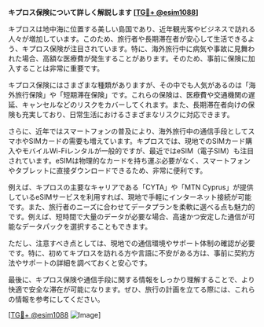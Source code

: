 **キプロス保険について詳しく解説します [[TG💪+ @esim1088](https://t.me/s/esim1088)]**

キプロスは地中海に位置する美しい島国であり、近年観光客やビジネスで訪れる人々が増加しています。このため、旅行者や長期滞在者が安心して生活できるよう、キプロス保険が注目されています。特に、海外旅行中に病気や事故に見舞われた場合、高額な医療費が発生することがあります。そのため、事前に保険に加入することは非常に重要です。

キプロス保険にはさまざまな種類がありますが、その中でも人気があるのは「海外旅行保険」や「短期滞在保険」です。これらの保険は、医療費や交通機関の遅延、キャンセルなどのリスクをカバーしてくれます。また、長期滞在者向けの保険も充実しており、日常生活におけるさまざまなリスクに対応できます。

さらに、近年ではスマートフォンの普及により、海外旅行中の通信手段としてスマホやSIMカードの需要も増えています。キプロスでは、現地でのSIMカード購入やモバイルWi-Fiレンタルが一般的ですが、最近ではeSIM（電子SIM）も注目されています。eSIMは物理的なカードを持ち運ぶ必要がなく、スマートフォンやタブレットに直接ダウンロードできるため、非常に便利です。

例えば、キプロスの主要なキャリアである「CYTA」や「MTN Cyprus」が提供しているeSIMサービスを利用すれば、現地で手軽にインターネット接続が可能です。また、旅行者のニーズに合わせてデータプランを柔軟に選べる点も魅力的です。例えば、短時間で大量のデータが必要な場合、高速かつ安定した通信が可能なデータパックを選択することもできます。

ただし、注意すべき点としては、現地での通信環境やサポート体制の確認が必要です。特に、初めてキプロスを訪れる方や言語に不安がある方は、事前に契約方法やサポートの詳細を調べておくと安心です。

最後に、キプロス保険や通信手段に関する情報をしっかり理解することで、より快適で安全な滞在が可能になります。ぜひ、旅行の計画を立てる際には、これらの情報を参考にしてください。

[[TG💪+ @esim1088](https://t.me/s/esim1088) ![Image](https://i.postimg.cc/Y0z9fWf4/image.png)]